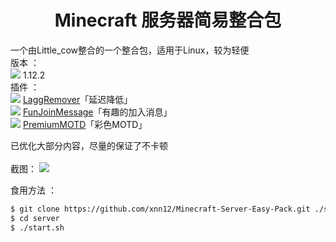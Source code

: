 # <div align="center">Minecraft 服务器简易整合包</div>
一个由Little_cow整合的一个整合包，适用于Linux，较为轻便<br>
版本 ： <br><img src="http://www.mcbbs.net/static/image/smiley/ornaments/crafting_table_front.png"> 1.12.2<br>
插件 ：<br>
<img src="http://www.mcbbs.net/static/image/smiley/mcitem/diamond.png"> [LaggRemover](http://www.mcbbs.net/forum.php?mod=viewthread&tid=603072)「延迟降低」<br>
<img src="http://www.mcbbs.net/static/image/smiley/mcitem/diamond.png"> [FunJoinMessage](http://www.mcbbs.net/forum.php?mod=viewthread&tid=729325)「有趣的加入消息」<br>
<img src="http://www.mcbbs.net/static/image/smiley/mcitem/diamond.png"> [PremiumMOTD](http://www.mcbbs.net/forum.php?mod=viewthread&tid=693395)「彩色MOTD」<br>

已优化大部分内容，尽量的保证了不卡顿<br><br>
截图：
<img src="http://wx4.sinaimg.cn/large/006xIfm3gy1flognnedv1j31hc0u0hdt.jpg">

食用方法 ： <br>
```sh
$ git clone https://github.com/xnn12/Minecraft-Server-Easy-Pack.git ./server
$ cd server
$ ./start.sh
```
